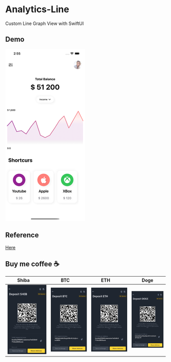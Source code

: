 # Analytics-Line
Custom Line Graph View with SwiftUI 

## Demo 
<img src="demo/1.png" width="250px"/>

## Reference
[Here](https://www.youtube.com/watch?v=uU-le4KHmow)

## Buy me coffee ☕️
| Shiba      | BTC      | ETH      | Doge |
|------------|-------------|-------------|-------------|
| <img src="donate/shib.JPG" width="100%"> | <img src="donate/btc.JPG" width="100%"> | <img src="donate/eth.JPG" width="100%"> | <img src="donate/doge.JPG" width="100%"> | 
